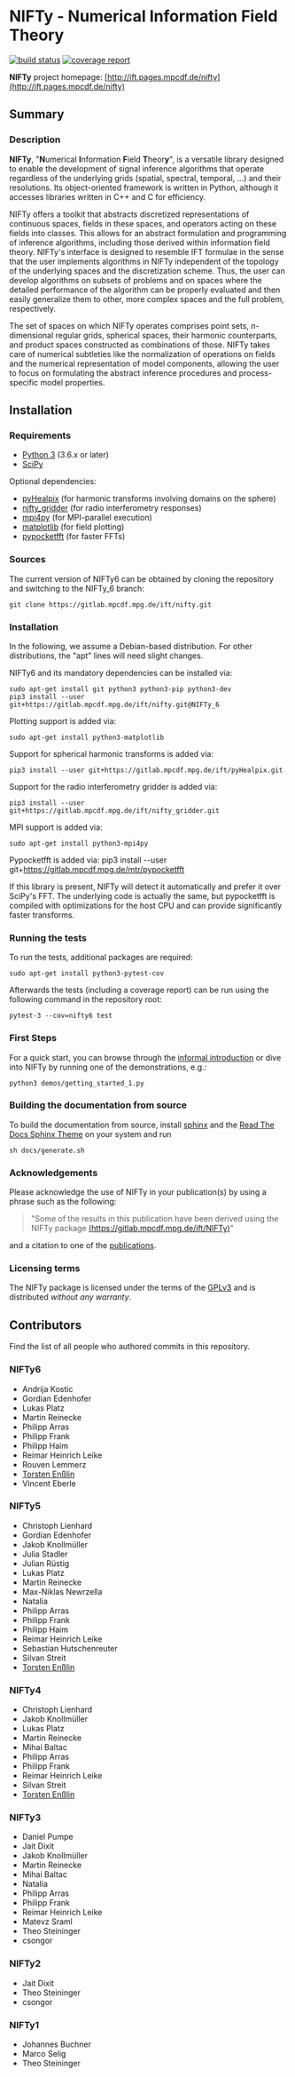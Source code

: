 NIFTy - Numerical Information Field Theory
==========================================
[![build status](https://gitlab.mpcdf.mpg.de/ift/NIFTy/badges/NIFTy_6/build.svg)](https://gitlab.mpcdf.mpg.de/ift/NIFTy/commits/NIFTy_6)
[![coverage report](https://gitlab.mpcdf.mpg.de/ift/NIFTy/badges/NIFTy_6/coverage.svg)](https://gitlab.mpcdf.mpg.de/ift/NIFTy/commits/NIFTy_6)

**NIFTy** project homepage:
[http://ift.pages.mpcdf.de/nifty](http://ift.pages.mpcdf.de/nifty)

Summary
-------

### Description

**NIFTy**, "**N**umerical **I**nformation **F**ield **T**heor<strong>y</strong>", is
a versatile library designed to enable the development of signal
inference algorithms that operate regardless of the underlying grids
(spatial, spectral, temporal, …) and their resolutions.
Its object-oriented framework is written in Python, although it accesses
libraries written in C++ and C for efficiency.

NIFTy offers a toolkit that abstracts discretized representations of
continuous spaces, fields in these spaces, and operators acting on
these fields into classes.
This allows for an abstract formulation and programming of inference
algorithms, including those derived within information field theory.
NIFTy's interface is designed to resemble IFT formulae in the sense
that the user implements algorithms in NIFTy independent of the topology
of the underlying spaces and the discretization scheme.
Thus, the user can develop algorithms on subsets of problems and on
spaces where the detailed performance of the algorithm can be properly
evaluated and then easily generalize them to other, more complex spaces
and the full problem, respectively.

The set of spaces on which NIFTy operates comprises point sets,
*n*-dimensional regular grids, spherical spaces, their harmonic
counterparts, and product spaces constructed as combinations of those.
NIFTy takes care of numerical subtleties like the normalization of
operations on fields and the numerical representation of model
components, allowing the user to focus on formulating the abstract
inference procedures and process-specific model properties.


Installation
------------

### Requirements

- [Python 3](https://www.python.org/) (3.6.x or later)
- [SciPy](https://www.scipy.org/)

Optional dependencies:
- [pyHealpix](https://gitlab.mpcdf.mpg.de/ift/pyHealpix) (for harmonic
    transforms involving domains on the sphere)
- [nifty_gridder](https://gitlab.mpcdf.mpg.de/ift/nifty_gridder) (for radio
    interferometry responses)
- [mpi4py](https://mpi4py.scipy.org) (for MPI-parallel execution)
- [matplotlib](https://matplotlib.org/) (for field plotting)
- [pypocketfft](https://gitlab.mpcdf.mpg.de/mtr/pypocketfft) (for faster FFTs)

### Sources

The current version of NIFTy6 can be obtained by cloning the repository and
switching to the NIFTy_6 branch:

    git clone https://gitlab.mpcdf.mpg.de/ift/nifty.git

### Installation

In the following, we assume a Debian-based distribution. For other
distributions, the "apt" lines will need slight changes.

NIFTy6 and its mandatory dependencies can be installed via:

    sudo apt-get install git python3 python3-pip python3-dev
    pip3 install --user git+https://gitlab.mpcdf.mpg.de/ift/nifty.git@NIFTy_6

Plotting support is added via:

    sudo apt-get install python3-matplotlib

Support for spherical harmonic transforms is added via:

    pip3 install --user git+https://gitlab.mpcdf.mpg.de/ift/pyHealpix.git

Support for the radio interferometry gridder is added via:

    pip3 install --user git+https://gitlab.mpcdf.mpg.de/ift/nifty_gridder.git

MPI support is added via:

    sudo apt-get install python3-mpi4py

Pypocketfft is added via:
    pip3 install --user git+https://gitlab.mpcdf.mpg.de/mtr/pypocketfft

If this library is present, NIFTy will detect it automatically and prefer
it over SciPy's FFT. The underlying code is actually the same, but
pypocketfft is compiled with optimizations for the host CPU and can provide
significantly faster transforms.

### Running the tests

To run the tests, additional packages are required:

    sudo apt-get install python3-pytest-cov

Afterwards the tests (including a coverage report) can be run using the
following command in the repository root:

    pytest-3 --cov=nifty6 test

### First Steps

For a quick start, you can browse through the [informal
introduction](http://ift.pages.mpcdf.de/nifty/code.html) or
dive into NIFTy by running one of the demonstrations, e.g.:

    python3 demos/getting_started_1.py

### Building the documentation from source

To build the documentation from source, install
[sphinx](https://www.sphinx-doc.org/en/stable/index.html) and the
[Read The Docs Sphinx Theme](https://github.com/readthedocs/sphinx_rtd_theme)
on your system and run

    sh docs/generate.sh

### Acknowledgements

Please acknowledge the use of NIFTy in your publication(s) by using a
phrase such as the following:

> "Some of the results in this publication have been derived using the
> NIFTy package [(https://gitlab.mpcdf.mpg.de/ift/NIFTy)](https://gitlab.mpcdf.mpg.de/ift/NIFTy)"

and a citation to one of the [publications](http://ift.pages.mpcdf.de/nifty/citations.html).


### Licensing terms

The NIFTy package is licensed under the terms of the
[GPLv3](https://www.gnu.org/licenses/gpl.html) and is distributed
*without any warranty*.


Contributors
------------
Find the list of all people who authored commits in this repository.

### NIFTy6

- Andrija Kostic
- Gordian Edenhofer
- Lukas Platz
- Martin Reinecke
- Philipp Arras
- Philipp Frank
- Philipp Haim
- Reimar Heinrich Leike
- Rouven Lemmerz
- [Torsten Enßlin](https://wwwmpa.mpa-garching.mpg.de/~ensslin/)
- Vincent Eberle


### NIFTy5

- Christoph Lienhard
- Gordian Edenhofer
- Jakob Knollmüller
- Julia Stadler
- Julian Rüstig
- Lukas Platz
- Martin Reinecke
- Max-Niklas Newrzella
- Natalia
- Philipp Arras
- Philipp Frank
- Philipp Haim
- Reimar Heinrich Leike
- Sebastian Hutschenreuter
- Silvan Streit
- [Torsten Enßlin](https://wwwmpa.mpa-garching.mpg.de/~ensslin/)


### NIFTy4

- Christoph Lienhard
- Jakob Knollmüller
- Lukas Platz
- Martin Reinecke
- Mihai Baltac
- Philipp Arras
- Philipp Frank
- Reimar Heinrich Leike
- Silvan Streit
- [Torsten Enßlin](https://wwwmpa.mpa-garching.mpg.de/~ensslin/)


### NIFTy3

- Daniel Pumpe
- Jait Dixit
- Jakob Knollmüller
- Martin Reinecke
- Mihai Baltac
- Natalia
- Philipp Arras
- Philipp Frank
- Reimar Heinrich Leike
- Matevz Sraml
- Theo Steininger
- csongor

### NIFTy2

- Jait Dixit
- Theo Steininger
- csongor


### NIFTy1

- Johannes Buchner
- Marco Selig
- Theo Steininger
